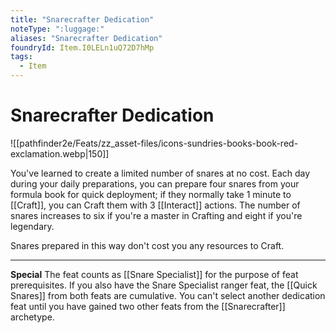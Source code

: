 ```yaml
---
title: "Snarecrafter Dedication"
noteType: ":luggage:"
aliases: "Snarecrafter Dedication"
foundryId: Item.I0LELn1uQ72D7hMp
tags:
  - Item
---
```


# Snarecrafter Dedication
![[pathfinder2e/Feats/zz_asset-files/icons-sundries-books-book-red-exclamation.webp|150]]

You've learned to create a limited number of snares at no cost. Each day during your daily preparations, you can prepare four snares from your formula book for quick deployment; if they normally take 1 minute to [[Craft]], you can Craft them with 3 [[Interact]] actions. The number of snares increases to six if you're a master in Crafting and eight if you're legendary.

Snares prepared in this way don't cost you any resources to Craft.

* * *

**Special** The feat counts as [[Snare Specialist]] for the purpose of feat prerequisites. If you also have the Snare Specialist ranger feat, the [[Quick Snares]] from both feats are cumulative. You can't select another dedication feat until you have gained two other feats from the [[Snarecrafter]] archetype.
